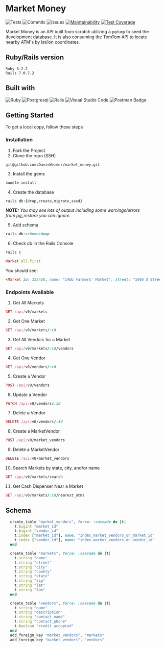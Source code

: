# Market Money
![Tests](https://badgen.net/badge/tests/passing/green?icon=github)
![Commits](https://badgen.net/github/last-commit/DavisWeimer/market_money?icon=github)
![Issues](https://badgen.net/github/closed-issues/DavisWeimer/market_money?icon=github)
[![Maintainability](https://api.codeclimate.com/v1/badges/c30f96f199f34a08cf7e/maintainability)](https://codeclimate.com/github/DavisWeimer/market_money/maintainability)
[![Test Coverage](https://api.codeclimate.com/v1/badges/c30f96f199f34a08cf7e/test_coverage)](https://codeclimate.com/github/DavisWeimer/market_money/test_coverage)

Market Money is an API built from scratch utilizing a `pgdump` to seed the development database. It is also consuming the TomTom API to locate nearby ATM's by lat/lon coordinates.

## Ruby/Rails version<br>
`Ruby 3.2.2`<br>
`Rails 7.0.7.2`

## Built with<br>
![Ruby](https://img.shields.io/badge/ruby-%23CC342D.svg?style=for-the-badge&logo=ruby&logoColor=white)
![Postgresql](https://img.shields.io/badge/PostgreSQL-316192?style=for-the-badge&logo=postgresql&logoColor=white)
![Rails](https://img.shields.io/badge/rails-%23CC0000.svg?style=for-the-badge&logo=ruby-on-rails&logoColor=white)
![Visual Studio Code](https://img.shields.io/badge/Visual%20Studio%20Code-0078d7.svg?style=for-the-badge&logo=visual-studio-code&logoColor=white)
![Postman Badge](https://img.shields.io/badge/Postman-FF6C37?logo=postman&logoColor=fff&style=for-the-badge)

Getting Started
-------------
To get a local copy, follow these steps

### <b>Installation</b>

1. Fork the Project
2. Clone the repo (SSH) 
```shell 
git@github.com:DavisWeimer/market_money.git 
```
3. Install the gems
```ruby
bundle install
```
4. Create the database
```ruby
rails db:{drop,create,migrate,seed}
```
**NOTE:** *You may see lots of output including some warnings/errors from pg_restore you can ignore.*

5. Add schema
```ruby
rails db:schema:dump
```
6. Check db in the Rails Console
```ruby
rails c 
```
```ruby
Market.all.first
```

You should see:

```ruby
<Market id: 322458, name: "14&U Farmers' Market", street: "1400 U Street NW ", city: "Washington", county: "District of Columbia", state: "District of Columbia", zip: "20009", lat: "38.9169984", lon: "-77.0320505">
```

### <b>Endpoints Available</b>
1. Get All Markets
```ruby
GET /api/v0/markets
```
2. Get One Market
```ruby
GET /api/v0/markets/:id
```
3. Get All Vendors for a Market
```ruby
GET /api/v0/markets/:id/vendors
```
4. Get One Vendor
```ruby
GET /api/v0/vendors/:id
```
5. Create a Vendor
```ruby
POST /api/v0/vendors
```
6. Update a Vendor
```ruby
PATCH /api/v0/vendors/:id
```
7. Delete a Vendor
```ruby
DELETE /api/v0/vendors/:id
```
8. Create a MarketVendor
```ruby
POST /api/v0/market_vendors
```
9. Delete a MarketVendor
```ruby
DELETE /api/v0/market_vendors
```
10. Search Markets by state, city, and/or name
```ruby
GET /api/v0/markets/search
```
11. Get Cash Dispenser Near a Market
```ruby
GET /api/v0/markets/:id/nearest_atms
```


## Schema
```ruby
  create_table "market_vendors", force: :cascade do |t|
    t.bigint "market_id"
    t.bigint "vendor_id"
    t.index ["market_id"], name: "index_market_vendors_on_market_id"
    t.index ["vendor_id"], name: "index_market_vendors_on_vendor_id"
  end

  create_table "markets", force: :cascade do |t|
    t.string "name"
    t.string "street"
    t.string "city"
    t.string "county"
    t.string "state"
    t.string "zip"
    t.string "lat"
    t.string "lon"
  end

  create_table "vendors", force: :cascade do |t|
    t.string "name"
    t.string "description"
    t.string "contact_name"
    t.string "contact_phone"
    t.boolean "credit_accepted"
  end
  add_foreign_key "market_vendors", "markets"
  add_foreign_key "market_vendors", "vendors"
```
